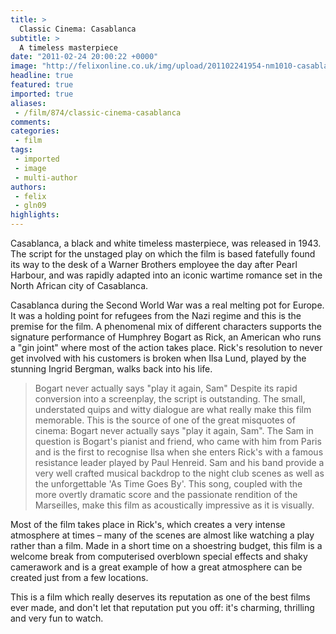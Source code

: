 ```yaml
---
title: >
  Classic Cinema: Casablanca
subtitle: >
  A timeless masterpiece
date: "2011-02-24 20:00:22 +0000"
image: "http://felixonline.co.uk/img/upload/201102241954-nm1010-casablan.jpg"
headline: true
featured: true
imported: true
aliases:
 - /film/874/classic-cinema-casablanca
comments:
categories:
 - film
tags:
 - imported
 - image
 - multi-author
authors:
 - felix
 - gln09
highlights:
---
```


Casablanca, a black and white timeless masterpiece, was released in 1943. The script for the unstaged play on which the film is based fatefully found its way to the desk of a Warner Brothers employee the day after Pearl Harbour, and was rapidly adapted into an iconic wartime romance set in the North African city of Casablanca.

Casablanca during the Second World War was a real melting pot for Europe. It was a holding point for refugees from the Nazi regime and this is the premise for the film. A phenomenal mix of different characters supports the signature performance of Humphrey Bogart as Rick, an American who runs a "gin joint" where most of the action takes place. Rick's resolution to never get involved with his customers is broken when Ilsa Lund, played by the stunning Ingrid Bergman, walks back into his life.
> Bogart never actually says "play it again, Sam"
Despite its rapid conversion into a screenplay, the script is outstanding. The small, understated quips and witty dialogue are what really make this film memorable. This is the source of one of the great misquotes of cinema: Bogart never actually says "play it again, Sam". The Sam in question is Bogart's pianist and friend, who came with him from Paris and is the first to recognise Ilsa when she enters Rick's with a famous resistance leader played by Paul Henreid. Sam and his band provide a very well crafted musical backdrop to the night club scenes as well as the unforgettable 'As Time Goes By'. This song, coupled with the more overtly dramatic score and the passionate rendition of the Marseilles, make this film as acoustically impressive as it is visually.

Most of the film takes place in Rick's, which creates a very intense atmosphere at times – many of the scenes are almost like watching a play rather than a film. Made in a short time on a shoestring budget, this film is a welcome break from computerised overblown special effects and shaky camerawork and is a great example of how a great atmosphere can be created just from a few locations.

This is a film which really deserves its reputation as one of the best films ever made, and don't let that reputation put you off: it's charming, thrilling and very fun to watch.
